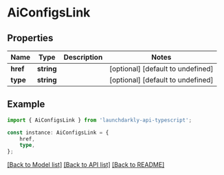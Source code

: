 # AiConfigsLink


## Properties

Name | Type | Description | Notes
------------ | ------------- | ------------- | -------------
**href** | **string** |  | [optional] [default to undefined]
**type** | **string** |  | [optional] [default to undefined]

## Example

```typescript
import { AiConfigsLink } from 'launchdarkly-api-typescript';

const instance: AiConfigsLink = {
    href,
    type,
};
```

[[Back to Model list]](../README.md#documentation-for-models) [[Back to API list]](../README.md#documentation-for-api-endpoints) [[Back to README]](../README.md)
